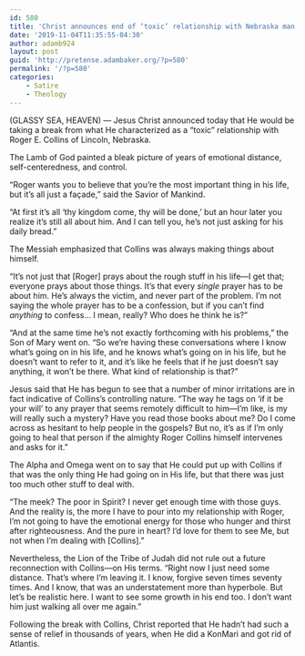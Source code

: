 ```yaml
---
id: 580
title: 'Christ announces end of ‘toxic’ relationship with Nebraska man'
date: '2019-11-04T11:35:55-04:30'
author: adamb924
layout: post
guid: 'http://pretense.adambaker.org/?p=580'
permalink: '/?p=580'
categories:
    - Satire
    - Theology
---
```


(GLASSY SEA, HEAVEN) — Jesus Christ announced today that He would be taking a break from what He characterized as a “toxic” relationship with Roger E. Collins of Lincoln, Nebraska.

The Lamb of God painted a bleak picture of years of emotional distance, self-centeredness, and control.

“Roger wants you to believe that you’re the most important thing in his life, but it’s all just a façade,” said the Savior of Mankind.

“At first it’s all ‘thy kingdom come, thy will be done,’ but an hour later you realize it’s still all about him. And I can tell you, he’s not just asking for his daily bread.”

The Messiah emphasized that Collins was always making things about himself.

“It’s not just that \[Roger\] prays about the rough stuff in his life—I get that; everyone prays about those things. It’s that every *single* prayer has to be about him. He’s always the victim, and never part of the problem. I’m not saying the whole prayer has to be a confession, but if you can’t find *anything* to confess… I mean, really? Who does he think he is?”

“And at the same time he’s not exactly forthcoming with his problems,” the Son of Mary went on. “So we’re having these conversations where I know what’s going on in his life, and he knows what’s going on in his life, but he doesn’t want to refer to it, and it’s like he feels that if he just doesn’t say anything, it won’t be there. What kind of relationship is that?”

Jesus said that He has begun to see that a number of minor irritations are in fact indicative of Collins’s controlling nature. “The way he tags on ‘if it be your will’ to any prayer that seems remotely difficult to him—I’m like, is my will really such a mystery? Have you read those books about me? Do I come across as hesitant to help people in the gospels? But no, it’s as if I’m only going to heal that person if the almighty Roger Collins himself intervenes and asks for it.”

The Alpha and Omega went on to say that He could put up with Collins if that was the only thing He had going on in His life, but that there was just too much other stuff to deal with.

“The meek? The poor in Spirit? I never get enough time with those guys. And the reality is, the more I have to pour into my relationship with Roger, I’m not going to have the emotional energy for those who hunger and thirst after righteousness. And the pure in heart? I’d love for them to see Me, but not when I’m dealing with \[Collins\].”

Nevertheless, the Lion of the Tribe of Judah did not rule out a future reconnection with Collins—on His terms. “Right now I just need some distance. That’s where I’m leaving it. I know, forgive seven times seventy times. And I know, that was an understatement more than hyperbole. But let’s be realistic here. I want to see some growth in his end too. I don’t want him just walking all over me again.”

Following the break with Collins, Christ reported that He hadn’t had such a sense of relief in thousands of years, when He did a KonMari and got rid of Atlantis.